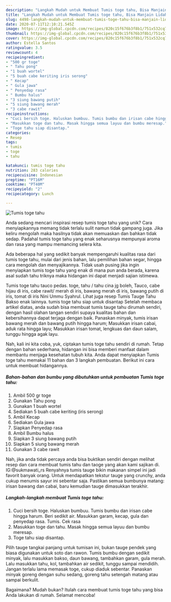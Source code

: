 ```yaml
---
description: "Langkah Mudah untuk Membuat Tumis toge tahu, Bisa Manjain Lidah"
title: "Langkah Mudah untuk Membuat Tumis toge tahu, Bisa Manjain Lidah"
slug: 4498-langkah-mudah-untuk-membuat-tumis-toge-tahu-bisa-manjain-lidah
date: 2020-07-11T12:10:21.545Z
image: https://img-global.cpcdn.com/recipes/820c15f676b3f8b1/751x532cq70/tumis-toge-tahu-foto-resep-utama.jpg
thumbnail: https://img-global.cpcdn.com/recipes/820c15f676b3f8b1/751x532cq70/tumis-toge-tahu-foto-resep-utama.jpg
cover: https://img-global.cpcdn.com/recipes/820c15f676b3f8b1/751x532cq70/tumis-toge-tahu-foto-resep-utama.jpg
author: Estella Santos
ratingvalue: 3.5
reviewcount: 4
recipeingredient:
- "500 gr toge"
- " Tahu pong"
- "1 buah wortel"
- "5 buah cabe keriting iris serong"
- " Kecap"
- " Gula jawa"
- " Penyedap rasa"
- " Bumbu halus"
- "3 siung bawang putih"
- "5 siung bawang merah"
- "3 cabe rawit"
recipeinstructions:
- "Cuci bersih toge. Haluskan bumbuu. Tumis bumbu dan irisan cabe hingga harum. Beri sedikit air. Masukkan garam, kecap, gula dan penyedap rasa. Tumis. Cek rasa"
- "Masukkan toge dan tahu. Masak hingga semua layuu dan bumbu meresap."
- "Toge tahu siap disantap."
categories:
- Resep
tags:
- tumis
- toge
- tahu

katakunci: tumis toge tahu 
nutrition: 283 calories
recipecuisine: Indonesian
preptime: "PT16M"
cooktime: "PT40M"
recipeyield: "2"
recipecategory: Lunch

---
```



![Tumis toge tahu](https://img-global.cpcdn.com/recipes/820c15f676b3f8b1/751x532cq70/tumis-toge-tahu-foto-resep-utama.jpg)

Anda sedang mencari inspirasi resep tumis toge tahu yang unik? Cara menyiapkannya memang tidak terlalu sulit namun tidak gampang juga. Jika keliru mengolah maka hasilnya tidak akan memuaskan dan bahkan tidak sedap. Padahal tumis toge tahu yang enak seharusnya mempunyai aroma dan rasa yang mampu memancing selera kita.

Ada beberapa hal yang sedikit banyak mempengaruhi kualitas rasa dari tumis toge tahu, mulai dari jenis bahan, lalu pemilihan bahan segar, hingga cara mengolah dan menyajikannya. Tidak usah pusing jika ingin menyiapkan tumis toge tahu yang enak di mana pun anda berada, karena asal sudah tahu triknya maka hidangan ini dapat menjadi sajian istimewa.

Tumis toge tahu tauco pedas. toge, tahu / tahu cina jg boleh, Tauco, cabe hijau di iris, cabe rawit/ merah di iris, bawang merah di iris, bawang putih di iris, tomat di iris Nini Ummu Syahrul. Lihat juga resep Tumis Tauge Tahu Bakso enak lainnya. tumis toge tahu siap untuk disantap Setelah membaca artikel diatas, anda sudah bisa membuat tumis tauge tahu dirumah sendiri, dengan hasil olahan tangan sendiri supaya kualitas bahan dan kebersihannya dapat terjaga dengan baik. Panaskan minyak, tumis irisan bawang merah dan bawang putih hingga harum; Masukkan irisan cabai, aduk rata hingga layu; Masukkan irisan tomat, lengkuas dan daun salam, tunggu hingga agak layu.


Nah, kali ini kita coba, yuk, ciptakan tumis toge tahu sendiri di rumah. Tetap dengan bahan sederhana, hidangan ini bisa memberi manfaat dalam membantu menjaga kesehatan tubuh kita. Anda dapat menyiapkan Tumis toge tahu memakai 11 bahan dan 3 langkah pembuatan. Berikut ini cara untuk membuat hidangannya.

<!--inarticleads1-->

##### Bahan-bahan dan bumbu yang dibutuhkan untuk pembuatan Tumis toge tahu:

1. Ambil 500 gr toge
1. Gunakan  Tahu pong
1. Gunakan 1 buah wortel
1. Sediakan 5 buah cabe keriting (iris serong)
1. Ambil  Kecap
1. Sediakan  Gula jawa
1. Siapkan  Penyedap rasa
1. Ambil  Bumbu halus
1. Siapkan 3 siung bawang putih
1. Siapkan 5 siung bawang merah
1. Gunakan 3 cabe rawit


Nah, jika anda tidak percaya anda bisa buktikan sendiri dengan melihat resep dan cara membuat tumis tahu dan taoge yang akan kami sajikan di. IG:@sukmawati_rs Renyahnya tumis tauge bikin makanan simpel ini jadi favorit banyak orang. Untuk mendapatkan tekstur tauge yang crunchy, anda cukup menumis sayur ini sebentar saja. Pastikan semua bumbunya matang: irisan bawang dan cabai, baru kemudian tauge dimasukkan terakhir. 

<!--inarticleads2-->

##### Langkah-langkah membuat Tumis toge tahu:

1. Cuci bersih toge. Haluskan bumbuu. Tumis bumbu dan irisan cabe hingga harum. Beri sedikit air. Masukkan garam, kecap, gula dan penyedap rasa. Tumis. Cek rasa
1. Masukkan toge dan tahu. Masak hingga semua layuu dan bumbu meresap.
1. Toge tahu siap disantap.


Pilih tauge tangkai panjang untuk tumisan ini, bukan tauge pendek yang biasa digunakan untuk soto dan rawon. Tumis bumbu dengan sedikit minyak, lalu masukkan bakso, daun bawang, tambahkan garam, gula merah. Lalu masukkan tahu, kol, tambahkan air sedikit, tunggu sampai mendidih. Jangan terlalu lama memasak toge, cukup diaduk sebentar. Panaskan minyak goreng dengan suhu sedang, goreng tahu setengah matang atau sampai berkulit. 

Bagaimana? Mudah bukan? Itulah cara membuat tumis toge tahu yang bisa Anda lakukan di rumah. Selamat mencoba!
